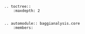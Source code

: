 ```eval_rst
.. toctree::
    :maxdepth: 2
   
```

```eval_rst
.. automodule:: baggianalysis.core
    :members:

```
